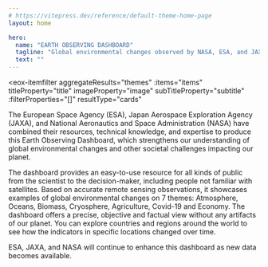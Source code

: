 ```yaml
---
# https://vitepress.dev/reference/default-theme-home-page
layout: home

hero:
  name: "EARTH OBSERVING DASHBOARD"
  tagline: "Global environmental changes observed by NASA, ESA, and JAXA"
  text: ""
---
```

<script setup>
    import { ref, onMounted } from 'vue';
    import { withBase } from 'vitepress';

    const items = ref([]);

    onMounted(async () => {
      try {
        const response = await fetch('https://esa-eodash.github.io/eodashboard-narratives/narratives.json');
        items.value = await response.json();
      } catch (error) {
        console.error('Error fetching JSON:', error);
      }
    });
</script>

<eox-itemfilter
  aggregateResults="themes"
  :items="items"
  titleProperty="title"
  imageProperty="image"
  subTitleProperty="subtitle"
  :filterProperties="[]"
  resultType="cards"
></eox-itemfilter>

The European Space Agency (ESA), Japan Aerospace Exploration Agency (JAXA), and National Aeronautics and Space Administration (NASA) have combined their resources, technical knowledge, and expertise to produce this Earth Observing Dashboard, which strengthens our understanding of global environmental changes and other societal challenges impacting our planet.

The dashboard provides an easy-to-use resource for all kinds of public from the scientist to the decision-maker, including people not familiar with satellites. Based on accurate remote sensing observations, it showcases examples of global environmental changes on 7 themes: Atmosphere, Oceans, Biomass, Cryosphere, Agriculture, Covid-19 and Economy. The dashboard offers a precise, objective and factual view without any artifacts of our planet. You can explore countries and regions around the world to see how the indicators in specific locations changed over time.

ESA, JAXA, and NASA will continue to enhance this dashboard as new data becomes available.